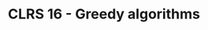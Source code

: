 ---
title: "CLRS 16 - Greedy algorithms"
published: true
morea_id: reading-cormen-16
morea_summary: "Activity selection problems, elements of the greedy algorithm strategy, huffman codes (16.1 -16.3)"
morea_type: reading
morea_sort_order: 6
morea_url: http://mitpress.mit.edu/books/introduction-algorithms
morea_labels:
 - Textbook
 - 23 pages
---